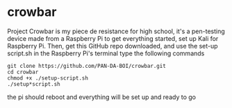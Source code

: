 # crowbar
Project Crowbar is my piece de resistance for high school, it's a pen-testing device made from a Raspberry Pi
to get everything started, set up Kali for Raspberry Pi. Then, get this GitHub repo downloaded, and use the set-up script.sh
in the Raspberry Pi's terminal type the following commands

```
git clone https://github.com/PAN-DA-BOI/crowbar.git
cd crowbar
chmod +x ./setup-script.sh
./setup*script.sh
```

the pi should reboot and everything will be set up and ready to go
